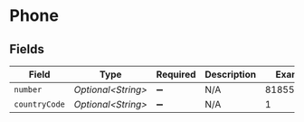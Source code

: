 # Phone


## Fields

| Field               | Type                | Required            | Description         | Example             |
| ------------------- | ------------------- | ------------------- | ------------------- | ------------------- |
| `number`            | *Optional\<String>* | :heavy_minus_sign:  | N/A                 | 8185551212          |
| `countryCode`       | *Optional\<String>* | :heavy_minus_sign:  | N/A                 | 1                   |